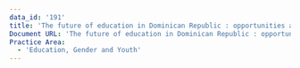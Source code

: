 ```yaml
---
data_id: '191'
title: 'The future of education in Dominican Republic : opportunities and challenges'
Document URL: 'The future of education in Dominican Republic : opportunities and challenges'
Practice Area:
  - 'Education, Gender and Youth'
---
```

